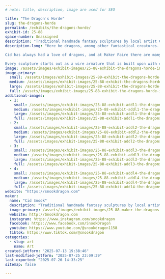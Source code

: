 ```yaml
---
# note: title, description, image are used for SEO

title: "The Dragon's Horde"
slug: the-dragons-horde
permalink: /exhibits/the-dragons-horde/
exhibit-id: 25-88
space-number: Unassigned
description: "Traditional handmade fantasy sculptures by local artist Cid Snook."
description-long: "Here be dragons, among other fantastical creatures. Local artist Cid Snook specializes in traditional handmade sculptures with a flair for colorful fantasy designs.

Cid has always had a love of dragons, and at Maker Faire there are many like minded people who also share this deep love of the mystical winged reptiles. Sculpting in clay has allowed Cid to bring these mythical beasts to life!

Every sculpture starts out as a wire armature that is built upon with clay. After the sculpture is complete it is molded and resin casts are made which are each hand finished and hand painted by Cid. Cid works the entire year to bring these creations to Maker Faire and it is a true passion to bring her creatures to life."
image: /assets/images/exhibit-images/25-88-exhibit-the-dragons-horde-img-20231103-150919-745-large.jpg
image-primary: 
  small: /assets/images/exhibit-images/25-88-exhibit-the-dragons-horde-img-20231103-150919-745-small.jpg
  medium: /assets/images/exhibit-images/25-88-exhibit-the-dragons-horde-img-20231103-150919-745-medium.jpg
  large: /assets/images/exhibit-images/25-88-exhibit-the-dragons-horde-img-20231103-150919-745-large.jpg
  full: /assets/images/exhibit-images/25-88-exhibit-the-dragons-horde-img-20231103-150919-745-full.jpg
additional-images: 
  - 1:
    small: /assets/images/exhibit-images/25-88-exhibit-addl1-the-dragons-horde-img-20230928-184820-582-small.jpg
    medium: /assets/images/exhibit-images/25-88-exhibit-addl1-the-dragons-horde-img-20230928-184820-582-medium.jpg
    large: /assets/images/exhibit-images/25-88-exhibit-addl1-the-dragons-horde-img-20230928-184820-582-large.jpg
    full: /assets/images/exhibit-images/25-88-exhibit-addl1-the-dragons-horde-img-20230928-184820-582-full.jpg
  - 2:
    small: /assets/images/exhibit-images/25-88-exhibit-addl2-the-dragons-horde-pxl-20241109-002619491-small.jpg
    medium: /assets/images/exhibit-images/25-88-exhibit-addl2-the-dragons-horde-pxl-20241109-002619491-medium.jpg
    large: /assets/images/exhibit-images/25-88-exhibit-addl2-the-dragons-horde-pxl-20241109-002619491-large.jpg
    full: /assets/images/exhibit-images/25-88-exhibit-addl2-the-dragons-horde-pxl-20241109-002619491-full.jpg
  - 3:
    small: /assets/images/exhibit-images/25-88-exhibit-addl3-the-dragons-horde-pxl-20241109-002649575-small.jpg
    medium: /assets/images/exhibit-images/25-88-exhibit-addl3-the-dragons-horde-pxl-20241109-002649575-medium.jpg
    large: /assets/images/exhibit-images/25-88-exhibit-addl3-the-dragons-horde-pxl-20241109-002649575-large.jpg
    full: /assets/images/exhibit-images/25-88-exhibit-addl3-the-dragons-horde-pxl-20241109-002649575-full.jpg
  - 4:
    small: /assets/images/exhibit-images/25-88-exhibit-addl4-the-dragons-horde-pxl-20241109-002627219-small.jpg
    medium: /assets/images/exhibit-images/25-88-exhibit-addl4-the-dragons-horde-pxl-20241109-002627219-medium.jpg
    large: /assets/images/exhibit-images/25-88-exhibit-addl4-the-dragons-horde-pxl-20241109-002627219-large.jpg
    full: /assets/images/exhibit-images/25-88-exhibit-addl4-the-dragons-horde-pxl-20241109-002627219-full.jpg
website: "https://snookdragon.com"
maker: 
  name: "Cid Snook"
  description: "Traditional handmade fantasy sculptures by local artist Cid Snook. Cid sculpts all of her creations by hand. One thing is clear Cid has always loved DRAGONS!"
  image-primary: /assets/images/exhibit-images/25-88-maker-the-dragons-horde-starsdragonetsybanner-medium.jpg
  website: http://Snookdragon.com
  instagram: https://www.instagram.com/snookdragon
  facebook: https://www.facebook.com/SnookDragon
  youtube: https://www.youtube.com/@snookdragon1158
  tiktok: https://www.tiktok.com/@snookdragon
categories: 
  - slug: art
    name: Art
created-jotform: "2025-07-13 19:38:46"
last-modified-jotform: "2025-07-25 23:09:39"
last-exported: "2025-07-26 14:33:25"
sitemap: false

---
```

